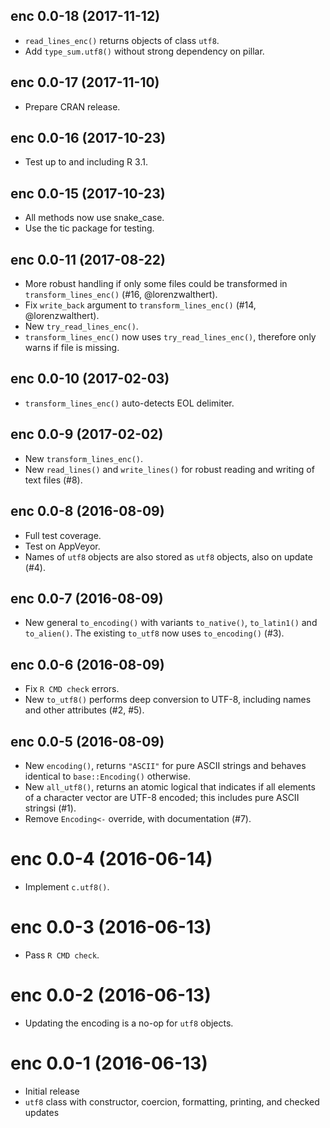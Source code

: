 ## enc 0.0-18 (2017-11-12)

- `read_lines_enc()` returns objects of class `utf8`.
- Add `type_sum.utf8()` without strong dependency on pillar.


## enc 0.0-17 (2017-11-10)

- Prepare CRAN release.


## enc 0.0-16 (2017-10-23)

- Test up to and including R 3.1.


## enc 0.0-15 (2017-10-23)

- All methods now use snake_case.
- Use the tic package for testing.


## enc 0.0-11 (2017-08-22)

- More robust handling if only some files could be transformed in `transform_lines_enc()` (#16, @lorenzwalthert).
- Fix `write_back` argument to `transform_lines_enc()` (#14, @lorenzwalthert).
- New `try_read_lines_enc()`.
- `transform_lines_enc()` now uses `try_read_lines_enc()`, therefore only warns if file is missing.


## enc 0.0-10 (2017-02-03)

- `transform_lines_enc()` auto-detects EOL delimiter.


## enc 0.0-9 (2017-02-02)

- New `transform_lines_enc()`.
- New `read_lines()` and `write_lines()` for robust reading and writing of text files (#8).


## enc 0.0-8 (2016-08-09)

- Full test coverage.
- Test on AppVeyor.
- Names of `utf8` objects are also stored as `utf8` objects, also on update (#4).


## enc 0.0-7 (2016-08-09)

- New general `to_encoding()` with variants `to_native()`, `to_latin1()` and `to_alien()`. The existing `to_utf8` now uses `to_encoding()` (#3).


## enc 0.0-6 (2016-08-09)

- Fix `R CMD check` errors.
- New `to_utf8()` performs deep conversion to UTF-8, including names and other attributes (#2, #5).


## enc 0.0-5 (2016-08-09)

- New `encoding()`, returns `"ASCII"` for pure ASCII strings and behaves identical to `base::Encoding()` otherwise.
- New `all_utf8()`, returns an atomic logical that indicates if all elements of a character vector are UTF-8 encoded; this includes pure ASCII stringsi (#1).
- Remove `Encoding<-` override, with documentation (#7).


# enc 0.0-4 (2016-06-14)

- Implement `c.utf8()`.


# enc 0.0-3 (2016-06-13)

- Pass `R CMD check`.


# enc 0.0-2 (2016-06-13)

- Updating the encoding is a no-op for `utf8` objects.


# enc 0.0-1 (2016-06-13)

- Initial release
- `utf8` class with constructor, coercion, formatting, printing, and checked updates
